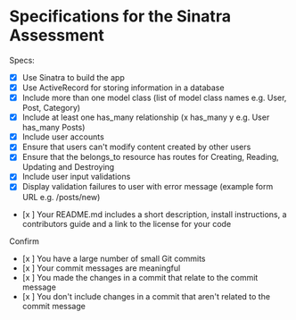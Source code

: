 # Specifications for the Sinatra Assessment

Specs:
- [x] Use Sinatra to build the app
- [x] Use ActiveRecord for storing information in a database
- [x] Include more than one model class (list of model class names e.g. User, Post, Category)
- [x] Include at least one has_many relationship (x has_many y e.g. User has_many Posts)
- [x] Include user accounts
- [x] Ensure that users can't modify content created by other users
- [x] Ensure that the belongs_to resource has routes for Creating, Reading, Updating and Destroying
- [x] Include user input validations
- [x] Display validation failures to user with error message (example form URL e.g. /posts/new)
- [x ] Your README.md includes a short description, install instructions, a contributors guide and a link to the license for your code

Confirm
- [x ] You have a large number of small Git commits
- [x ] Your commit messages are meaningful
- [x ] You made the changes in a commit that relate to the commit message
- [x ] You don't include changes in a commit that aren't related to the commit message
 
